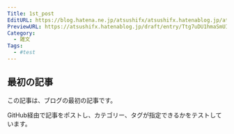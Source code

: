```yaml
---
Title: 1st_post
EditURL: https://blog.hatena.ne.jp/atsushifx/atsushifx.hatenablog.jp/atom/entry/6801883189129928823
PreviewURL: https://atsushifx.hatenablog.jp/draft/entry/Ttg7uDU1hmaSmUI-wxCiI51eus4
Category:
  - 雑文
Tags:
  - #test
---
```


## 最初の記事

この記事は、ブログの最初の記事です。

GitHub経由で記事をポストし、カテゴリー、タグが指定できるかをテストしています。
